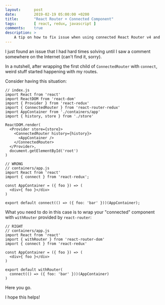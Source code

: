 ```yaml
---
layout:      post
date:        2019-02-19 05:00:00 +0200
title:       "React Router + Connected Component"
tags:        [ react, redux, javascript ]
comments:    true
description: >
    A tip on how to fix issue when using connected React Router v4 and Redux in React
---
```

I just found an issue that I had hard times solving until I saw a
comment somewhere on the Internet (can't find it, sorry).

In a nutshell, after wrapping the first child of `ConnectedRouter` with `connect`, weird stuff started happening with my routes.

Consider having this situation:

```
// index.js
import React from 'react'
import ReactDOM from 'react-dom'
import { Provider } from 'react-redux'
import { ConnectedRouter } from 'react-router-redux'
import AppContainer from './containers/app'
import { history, store } from './store'

ReactDOM.render(
  <Provider store={store}>
    <ConnectedRouter history={history}>
      <AppContainer />
    </ConnectedRouter>
  </Provider>,
  document.getElementById('root')
)
```

```
// WRONG
// containers/app.js
import React from 'react'
import { connect } from 'react-redux';

const AppContainer = ({ foo }) => (
  <div>{ foo }</div>
)

export default connect(() => ({ foo: 'bar' }))(AppContainer);
```

What you need to do in this case is to wrap your "connected" component with `withRouter` provided by `react-router`:

```
// RIGHT
// containers/app.js
import React from 'react'
import { withRouter } from 'react-router-dom'
import { connect } from 'react-redux'

const AppContainer = ({ foo }) => (
  <div>{ foo }</div>
)

export default withRouter(
  connect(() => ({ foo: 'bar' }))(AppContainer)
)
```

Here you go.

I hope this helps!
